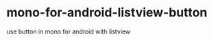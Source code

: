 mono-for-android-listview-button
================================

use button in mono for android with listview
